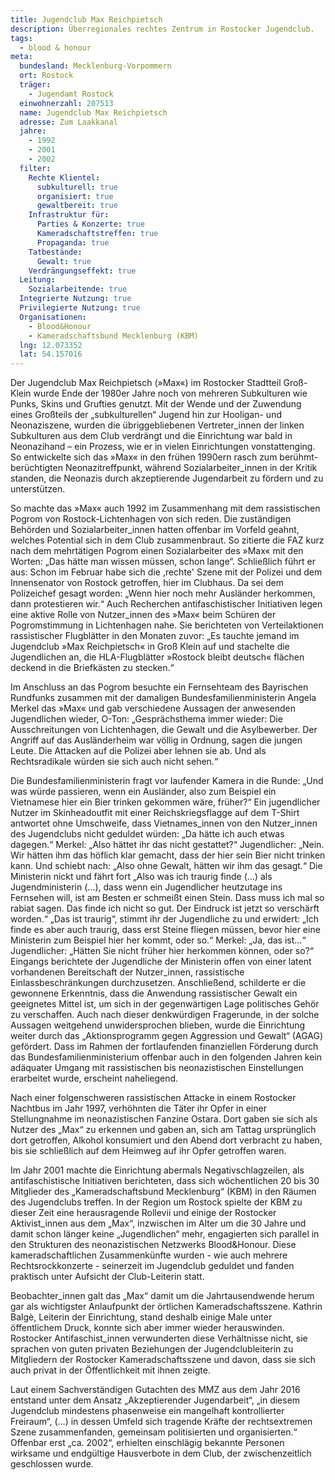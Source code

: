 ```yaml
---
title: Jugendclub Max Reichpietsch
description: Überregionales rechtes Zentrum in Rostocker Jugendclub.
tags:
  - blood & honour
meta:
  bundesland: Mecklenburg-Vorpommern
  ort: Rostock
  träger: 
    - Jugendamt Rostock
  einwohnerzahl: 207513
  name: Jugendclub Max Reichpietsch
  adresse: Zum Laakkanal
  jahre: 
    - 1992
    - 2001
    - 2002
  filter:
    Rechte Klientel:
      subkulturell: true
      organisiert: true
      gewaltbereit: true
    Infrastruktur für:
      Parties & Konzerte: true
      Kameradschaftstreffen: true
      Propaganda: true
    Tatbestände:
      Gewalt: true
    Verdrängungseffekt: true
  Leitung:
    Sozialarbeitende: true
  Integrierte Nutzung: true
  Privilegierte Nutzung: true
  Organisationen: 
    - Blood&Honour
    - Kameradschaftsbund Mecklenburg (KBM)
  lng: 12.073352
  lat: 54.157016
---
```


Der Jugendclub Max Reichpietsch (»Max«) im Rostocker Stadtteil Groß-Klein wurde Ende der 1980er Jahre noch von mehreren Subkulturen wie Punks, Skins und Grufties genutzt. Mit der Wende und der Zuwendung eines Großteils der „subkulturellen“ Jugend hin zur Hooligan- und Neonaziszene, wurden die übriggebliebenen Vertreter_innen der linken Subkulturen aus dem Club verdrängt und die Einrichtung war bald in Neonazihand – ein Prozess, wie er in vielen Einrichtungen vonstattenging. So entwickelte sich das »Max« in den frühen 1990ern rasch zum berühmt-berüchtigten Neonazitreffpunkt, während Sozialarbeiter_innen in der Kritik standen, die Neonazis durch akzeptierende Jugendarbeit zu fördern und zu unterstützen.

So machte das »Max« auch 1992 im Zusammenhang mit dem rassistischen Pogrom von Rostock-Lichtenhagen von sich reden. Die zuständigen Behörden und Sozialarbeiter_innen hatten offenbar im Vorfeld geahnt, welches Potential sich in dem Club zusammenbraut. So zitierte die FAZ kurz nach dem mehrtätigen Pogrom einen Sozialarbeiter des »Max« mit den Worten: „Das hätte man wissen müssen, schon lange“. Schließlich führt er aus: Schon im Februar habe sich die ,rechte' Szene mit der Polizei und dem Innensenator von Rostock getroffen, hier im Clubhaus. Da sei dem Polizeichef gesagt worden: „Wenn hier noch mehr Ausländer herkommen, dann protestieren wir.“ Auch Recherchen antifaschistischer Initiativen legen eine aktive Rolle von Nutzer_innen des »Max« beim Schüren der Pogromstimmung in Lichtenhagen nahe. Sie berichteten von Verteilaktionen rassistischer Flugblätter in den Monaten zuvor: „Es tauchte jemand im Jugendclub »Max Reichpietsch« in Groß Klein auf und stachelte die Jugendlichen an, die HLA-Flugblätter »Rostock bleibt deutsch« flächen deckend in die Briefkästen zu stecken.“ 

Im Anschluss an das Pogrom besuchte ein Fernsehteam des Bayrischen Rundfunks zusammen mit der damaligen Bundesfamilienministerin Angela Merkel das »Max« und gab verschiedene Aussagen der anwesenden Jugendlichen wieder, O-Ton: „Gesprächsthema immer wieder: Die Ausschreitungen von Lichtenhagen, die Gewalt und die Asylbewerber. Der Angriff auf das Ausländerheim war völlig in Ordnung, sagen die jungen Leute. Die Attacken auf die Polizei aber lehnen sie ab. Und als Rechtsradikale würden sie sich auch nicht sehen.“

Die Bundesfamilienministerin fragt vor laufender Kamera in die Runde: „Und was würde passieren, wenn ein Ausländer, also zum Beispiel ein Vietnamese hier ein Bier trinken gekommen wäre, früher?“ Ein jugendlicher Nutzer im Skinheadoutfit mit einer Reichskriegsflagge auf dem T-Shirt antwortet ohne Umschweife, dass Vietnames_innen von den Nutzer_innen des Jugendclubs nicht geduldet würden: „Da hätte ich auch etwas dagegen.“ Merkel: „Also hättet ihr das nicht gestattet?“ Jugendlicher: „Nein. Wir hätten ihm das höflich klar gemacht, dass der hier sein Bier nicht trinken kann. Und schiebt nach: „Also ohne Gewalt, hätten wir ihm das gesagt.“ Die Ministerin nickt und fährt fort „Also was ich traurig finde (…) als Jugendministerin (...), dass wenn ein Jugendlicher heutzutage ins Fernsehen will, ist am Besten er schmeißt einen Stein. Dass muss ich mal so rabiat sagen. Das finde ich nicht so gut. Der Eindruck ist jetzt so verschärft worden.“ „Das ist traurig“, stimmt ihr der Jugendliche zu und erwidert: „Ich finde es aber auch traurig, dass erst Steine fliegen müssen, bevor hier eine Ministerin zum Beispiel hier her kommt, oder so.“ Merkel: „Ja, das ist...“ Jugendlicher: „Hätten Sie nicht früher hier herkommen können, oder so?“ Eingangs berichtete der Jugendliche der Ministerin offen von einer latent vorhandenen Bereitschaft der Nutzer_innen, rassistische Einlassbeschränkungen durchzusetzen. Anschließend, schilderte er die gewonnene Erkenntnis, dass die Anwendung rassistischer Gewalt ein geeignetes Mittel ist, um sich in der gegenwärtigen Lage politisches Gehör zu verschaffen. Auch nach dieser denkwürdigen Fragerunde, in der solche Aussagen weitgehend unwidersprochen blieben, wurde die Einrichtung weiter durch das „Aktionsprogramm gegen Aggression und Gewalt“ (AGAG) gefördert. Dass im Rahmen der fortlaufenden finanziellen Förderung durch das Bundesfamilienministerium offenbar auch in den folgenden Jahren kein adäquater Umgang mit rassistischen bis neonazistischen Einstellungen erarbeitet wurde, erscheint naheliegend. 

Nach einer folgenschweren rassistischen Attacke in einem Rostocker Nachtbus im Jahr 1997, verhöhnten die Täter ihr Opfer in einer Stellungnahme im neonazistischen Fanzine Ostara. Dort gaben sie sich als Nutzer des „Max“ zu erkennen und gaben an, sich am Tattag ursprünglich dort getroffen, Alkohol konsumiert und den Abend dort verbracht zu haben, bis sie schließlich auf dem Heimweg auf ihr Opfer getroffen waren.

Im Jahr 2001 machte die Einrichtung abermals Negativschlagzeilen, als antifaschistische Initiativen berichteten, dass sich wöchentlichen 20 bis 30 Mitglieder des „Kameradschaftsbund Mecklenburg“ (KBM) in den Räumen des Jugendclubs treffen. In der Region um Rostock spielte der KBM zu dieser Zeit eine herausragende Rollevii und einige der Rostocker Aktivist_innen aus dem „Max“, inzwischen im Alter um die 30 Jahre und damit schon länger keine „Jugendlichen“ mehr, engagierten sich parallel in den Strukturen des neonazistischen Netzwerks Blood&Honour. Diese kameradschaftlichen Zusammenkünfte wurden - wie auch mehrere Rechtsrockkonzerte - seinerzeit im Jugendclub geduldet und fanden praktisch unter Aufsicht der Club-Leiterin statt.

Beobachter_innen galt das „Max“ damit um die Jahrtausendwende herum gar als wichtigster Anlaufpunkt der örtlichen Kameradschaftsszene. Kathrin Balgè, Leiterin der Einrichtung, stand deshalb einige Male unter öffentlichem Druck, konnte sich aber immer wieder herauswinden. Rostocker Antifaschist_innen verwunderten diese Verhältnisse nicht, sie sprachen von guten privaten Beziehungen der Jugendclubleiterin zu Mitgliedern der Rostocker Kameradschaftsszene und davon, dass sie sich auch privat in der Öffentlichkeit mit ihnen zeigte.

Laut einem Sachverständigen Gutachten des MMZ aus dem Jahr 2016 entstand unter dem Ansatz „Akzeptierender Jugendarbeit“, „in diesem Jugendclub mindestens phasenweise ein mangelhaft kontrollierter Freiraum“, (…) in dessen Umfeld sich tragende Kräfte der rechtsextremen Szene zusammenfanden, gemeinsam politisierten und organisierten.“ Offenbar erst „ca. 2002“, erhielten einschlägig bekannte Personen wirksame und endgültige Hausverbote in dem Club, der zwischenzeitlich geschlossen wurde.